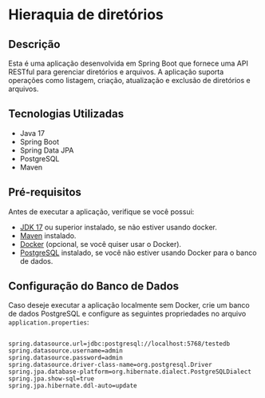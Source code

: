 # Hieraquia de diretórios

## Descrição

Esta é uma aplicação desenvolvida em Spring Boot que fornece uma API RESTful para gerenciar diretórios e arquivos. A aplicação suporta operações como listagem, criação, atualização e exclusão de diretórios e arquivos.

## Tecnologias Utilizadas

- Java 17
- Spring Boot
- Spring Data JPA
- PostgreSQL
- Maven

## Pré-requisitos

Antes de executar a aplicação, verifique se você possui:

- [JDK 17](https://www.oracle.com/java/technologies/javase/jdk17-archive-downloads.html) ou superior instalado, se não estiver usando docker.
- [Maven](https://maven.apache.org/download.cgi) instalado.
- [Docker](https://www.docker.com/products/docker-desktop) (opcional, se você quiser usar o Docker).
- [PostgreSQL](https://www.postgresql.org/download/) instalado, se você não estiver usando Docker para o banco de dados.

## Configuração do Banco de Dados

Caso deseje executar a aplicação localmente sem Docker, crie um banco de dados PostgreSQL e configure as seguintes propriedades no arquivo `application.properties`:

```properties

spring.datasource.url=jdbc:postgresql://localhost:5768/testedb
spring.datasource.username=admin
spring.datasource.password=admin
spring.datasource.driver-class-name=org.postgresql.Driver
spring.jpa.database-platform=org.hibernate.dialect.PostgreSQLDialect
spring.jpa.show-sql=true
spring.jpa.hibernate.ddl-auto=update
